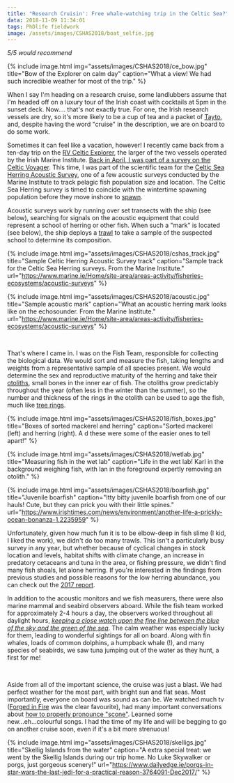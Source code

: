 ```yaml
---
title: "Research Cruisin': Free whale-watching trip in the Celtic Sea?"
data: 2018-11-09 11:34:01
tags: PhDlife fieldwork
image: /assets/images/CSHAS2018/boat_selfie.jpg
---
```


*5/5 would recommend*

{% include image.html img="assets/images/CSHAS2018/ce_bow.jpg" title="Bow of the Explorer on calm day" caption="What a view! We had such incredible weather for most of the trip." %}

When I say I'm heading on a research cruise, some landlubbers assume that I'm headed off on a luxury tour of the Irish coast with cocktails at 5pm in the sunset deck. Now.... that's not exactly true. For one, the Irish research vessels are dry, so it's more likely to be a cup of tea and a packet of [Tayto][tayto], and, despite having the word "cruise" in the description, we are on board to do some work.

Sometimes it can feel like a vacation, however! I recently came back from a ten-day trip on the [RV Celtic Explorer][Explorer], the larger of the two vessels operated by the Irish Marine Institute. [Back in April, I was part of a survey on the Celtic Voyager][post]. This time, I was part of the scientific team for the [Celtic Sea Herring Acoustic Survey][CSHAS], one of a few acoustic surveys conducted by the Marine Institute to track pelagic fish population size and location. The Celtic Sea Herring survey is timed to coincide with the wintertime spawning population before they move inshore to [spawn][spawn].

Acoustic surveys work by running over set transects with the ship (see below), searching for signals on the acoustic equipment that could represent a school of herring or other fish. When such a "mark" is located (see below), the ship deploys a [trawl][trawl] to take a sample of the suspected school to determine its composition. 

{% include image.html img="assets/images/CSHAS2018/cshas_track.jpg" title="Sample Celtic Herring Acoustic Survey track" caption="Sample track for the Celtic Sea Herring surveys. From the Marine Institute." url="https://www.marine.ie/Home/site-area/areas-activity/fisheries-ecosystems/acoustic-surveys" %}

{% include image.html img="assets/images/CSHAS2018/acoustic.jpg" title="Sample acoustic mark" caption="What an acoustic herring mark looks like on the echosounder. From the Marine Institute." url="https://www.marine.ie/Home/site-area/areas-activity/fisheries-ecosystems/acoustic-surveys" %}

<br>

That's where I came in. I was on the Fish Team, responsible for collecting the biological data. We would sort and measure the fish, taking lengths and weights from a representative sample of all species present. We would determine the sex and reproductive maturity of the herring and take their [otoliths][oto], small bones in the inner ear of fish. The otoliths grow predictably throughout the year (often less in the winter than the summer), so the number and thickness of the rings in the otolith can be used to age the fish, much like [tree rings][tree]. 

{% include image.html img="assets/images/CSHAS2018/fish_boxes.jpg" title="Boxes of sorted mackerel and herring" caption="Sorted mackerel (left) and herring (right). A d these were some of the easier ones to tell apart!" %}

{% include image.html img="assets/images/CSHAS2018/wetlab.jpg" title="Measuring fish in the wet lab" caption="Life in the wet lab! Karl in the background weighing fish, with Ian in the foreground expertly removing an otolith." %}

{% include image.html img="assets/images/CSHAS2018/boarfish.jpg" title="Juvenile boarfish" caption="Itty bitty juvenile boarfish from one of our hauls! Cute, but they can prick you with their little spines." url="https://www.irishtimes.com/news/environment/another-life-a-prickly-ocean-bonanza-1.2235959" %}

Unfortunately, given how much fun it is to be elbow-deep in fish slime (I kid, I liked the work), we didn't do too many trawls. This isn't a particularly busy survey in any year, but whether because of cyclical changes in stock location and levels, habitat shifts with climate change, an increase in predatory cetaceans and tuna in the area, or fishing pressure, we didn't find many fish shoals, let alone herring. If you're interested in the findings from previous studies and possible reasons for the low herring abundance, you can check out the [2017 report][2017].

In addition to the acoustic monitors and we fish measurers, there were also marine mammal and seabird observers aboard. While the fish team worked for approximately 2-4 hours a day, the observers worked throughout all daylight hours, [*keeping a close watch upon the fine line between the blue of the sky and the green of the sea*][mhm]. The calm weather was especially lucky for them, leading to wonderful sightings for all on board. Along with fin whales, loads of common dolphins, a humpback whale (!), and many species of seabirds, we saw tuna jumping out of the water as they hunt, a first for me!

<br>

Aside from all of the important science, the cruise was just a blast. We had perfect weather for the most part, with bright sun and flat seas. Most importantly, everyone on board was sound as can be. We watched much tv ([Forged in Fire][knives] was the clear favourite), had many important conversations about [how to properly pronounce "scone"][scone]. Learned some new...eh...colourful songs. I had the time of my life and will be begging to go on another cruise soon, even if it's a bit more strenuous!


{% include image.html img="assets/images/CSHAS2018/skelligs.jpg" title="Skellig Islands from the water" caption="A extra special treat: we went by the Skellig Islands during our trip home. No Luke Skywalker or porgs, just gorgeous scenery!" url="https://www.dailyedge.ie/porgs-in-star-wars-the-last-jedi-for-a-practical-reason-3764091-Dec2017/" %}


[tayto]: https://www.irishcentral.com/business/beloved-irish-crisps-brand-tayto-now-officially-owned-by-a-german-company
[Explorer]: https://www.marine.ie/Home/site-area/infrastructure-facilities/research-vessels/celtic-explorer
[post]: https://sowasser.com/CV18012/
[CSHAS]: https://www.marine.ie/Home/site-area/areas-activity/fisheries-ecosystems/acoustic-surveys
[spawn]: https://en.wikipedia.org/wiki/Spawn_(biology)
[trawl]: https://en.wikipedia.org/wiki/Trawling
[oto]: https://en.wikipedia.org/wiki/Otolith
[tree]: https://en.wikipedia.org/wiki/Dendrochronology
[2017]: https://oar.marine.ie/bitstream/handle/10793/1338/CSHAS%20Cruise%20Report%202017_Final.pdf?sequence=1
[mhm]: https://www.youtube.com/watch?v=VU9hKJQGuyg
[knives]: https://en.wikipedia.org/wiki/Forged_in_Fire_(TV_series)
[scone]: https://bigthink.com/strange-maps/the-great-scone-map-of-the-uk-and-ireland